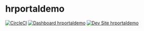 # hrportaldemo

[![CircleCI](https://circleci.com/gh/tambaslamin/hrportaldemo.svg?style=shield)](https://circleci.com/gh/tambaslamin/hrportaldemo)
[![Dashboard hrportaldemo](https://img.shields.io/badge/dashboard-hrportaldemo-yellow.svg)](https://dashboard.pantheon.io/sites/719dfdd9-9fc5-472c-8db9-2f466761d7ba#dev/code)
[![Dev Site hrportaldemo](https://img.shields.io/badge/site-hrportaldemo-blue.svg)](http://dev-hrportaldemo.pantheonsite.io/)
